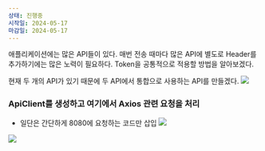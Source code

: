 ```yaml
---
상태: 진행중
시작일: 2024-05-17
마감일: 2024-05-17
---
```

애플리케이션에는 많은 API들이 있다.
매번 전송 때마다 많은 API에 별도로 Header를 추가하기에는 많은 노력이 필요하다.
Token을 공통적으로 적용할 방법을 알아보겠다.

현재 두 개의 API가 있기 때문에 두 API에서 통합으로 사용하는 API를 만들겠다.
![](https://i.imgur.com/6yx7GYN.png)

### ApiClient를 생성하고 여기에서 Axios 관련 요청을 처리
- 일단은 간단하게 8080에 요청하는 코드만 삽입
![](https://i.imgur.com/krdjbWO.png)


![](https://i.imgur.com/zA6Wgko.png)
